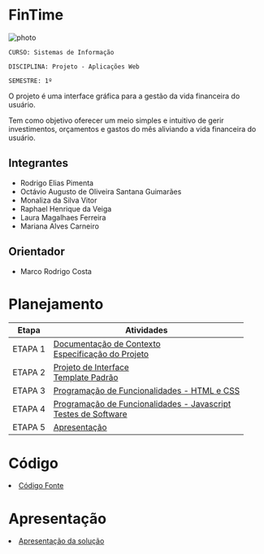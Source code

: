 # FinTime
![photo](https://github.com/user-attachments/assets/f9755c56-ce71-4802-a34a-af9d931a7cd4)

`CURSO: Sistemas de Informação`

`DISCIPLINA: Projeto - Aplicações Web`

`SEMESTRE: 1º`

O projeto é uma interface gráfica para a gestão da vida financeira do usuário.


Tem como objetivo oferecer um meio simples e intuitivo de gerir investimentos, orçamentos e gastos do mês
aliviando a vida financeira do usuário.


## Integrantes

* Rodrigo Elias Pimenta
* Octávio Augusto de Oliveira Santana Guimarães
* Monaliza da Silva Vitor
* Raphael Henrique da Veiga
* Laura Magalhaes Ferreira
* Mariana Alves Carneiro


## Orientador

* Marco Rodrigo Costa

# Planejamento

| Etapa         | Atividades |
|  :----:   | ----------- |
| ETAPA 1         |[Documentação de Contexto](docs/context.md) <br> [Especificação do Projeto](docs/especification.md) |
| ETAPA 2         |[Projeto de Interface](docs/interface.md) <br> [Template Padrão](docs/template.md) |
| ETAPA 3         |[Programação de Funcionalidades - HTML e CSS](docs/development.md) |
| ETAPA 4        |[Programação de Funcionalidades - Javascript](docs/development.md) <br> [Testes de Software ](docs/tests.md) |
| ETAPA 5         | [Apresentação](presentation/README.md) |

# Código

<li><a href="src/README.md"> Código Fonte</a></li>

# Apresentação

<li><a href="presentation/README.md"> Apresentação da solução</a></li>
